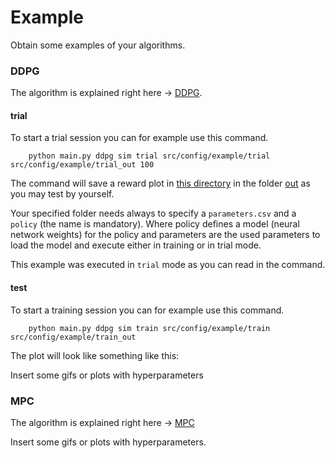 # Example
Obtain some examples of your algorithms.

### DDPG
The algorithm is explained right here -> [DDPG](../../algorithm/DDPG/Readme.md).

#### trial
To start a trial session you can for example use this command.

        python main.py ddpg sim trial src/config/example/trial src/config/example/trial_out 100

The command will save a reward plot in [this directory](/src/config/example) in the folder [out](/src/config/example/out)
as you may test by yourself.

Your specified folder needs always to specify a `parameters.csv` and a `policy` (the name is mandatory).
Where policy defines a model (neural network weights) for the policy and parameters are the used parameters
 to load the model and execute either in training or in trial mode.

This example was executed in `trial` mode as you can read in the command.

#### test
To start a training session you can for example use this command.
   
        python main.py ddpg sim train src/config/example/train src/config/example/train_out

The plot will look like something like this:



Insert some gifs or plots with hyperparameters 

### MPC
The algorithm is explained right here -> [MPC](../../algorithm/MPC/Readme.md)

Insert some gifs or plots with hyperparameters. 